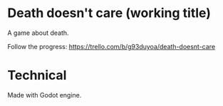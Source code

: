 # Death doesn't care (working title)
A game about death.

Follow the progress: https://trello.com/b/g93duyoa/death-doesnt-care

# Technical
Made with Godot engine.